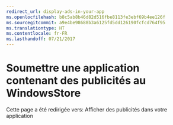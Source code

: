 ```yaml
---
redirect_url: display-ads-in-your-app
ms.openlocfilehash: b8c5ab8b46d82d516fbe8113fe3ebf69b4ee126f
ms.sourcegitcommit: a9e4be98688b3a6125fd5dd126190fcfcd764f95
ms.translationtype: HT
ms.contentlocale: fr-FR
ms.lasthandoff: 07/21/2017
---
```

# <a name="submit-an-app-with-ads-to-the-store"></a>Soumettre une application contenant des publicités au WindowsStore

Cette page a été redirigée vers: Afficher des publicités dans votre application


 

 

